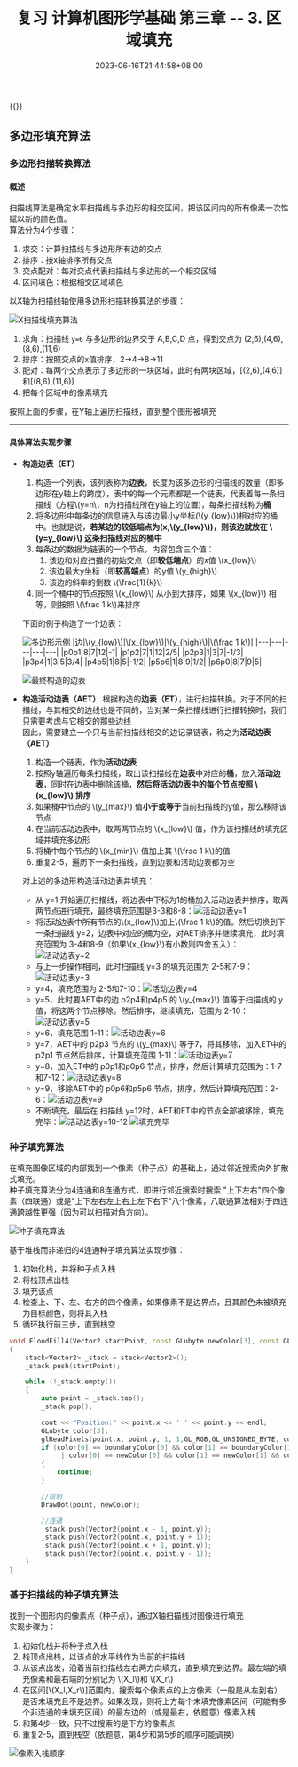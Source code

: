 ﻿---
title: "复习 计算机图形学基础 第三章 -- 3. 区域填充"
date: 2023-06-16T21:44:58+08:00
tags: ["计算机图形学"]
categories: ["期末复习"]
series: ["复习 计算机图形学基础"]
---

{{<katex>}}

## 多边形填充算法
### 多边形扫描转换算法
#### 概述
扫描线算法是确定水平扫描线与多边形的相交区间，把该区间内的所有像素一次性赋以新的颜色值。  
算法分为4个步骤：
1. 求交：计算扫描线与多边形所有边的交点
2. 排序：按x轴排序所有交点
3. 交点配对：每对交点代表扫描线与多边形的一个相交区域
4. 区间填色：根据相交区域填色

以X轴为扫描线轴使用多边形扫描转换算法的步骤：

![X扫描线填充算法](./X-scan.png "X扫描线填充算法")

1. 求角：扫描线 `y=6` 与多边形的边界交于 A,B,C,D 点，得到交点为 (2,6),(4,6),(8,6),(11,6)
2. 排序：按照交点的x值排序，2->4->8->11
3. 配对：每两个交点表示了多边形的一块区域，此时有两块区域，[(2,6),(4,6)]和[(8,6),(11,6)]
4. 把每个区域中的像素填充

按照上面的步骤，在Y轴上遍历扫描线，直到整个图形被填充

---

#### 具体算法实现步骤
- **构造边表（ET）**
    1. 构造一个列表，该列表称为**边表**，长度为该多边形的扫描线的数量（即多边形在y轴上的跨度），表中的每一个元素都是一个链表，代表着每一条扫描线（方程\\(y=n\\，n为扫描线所在y轴上的位置)，每条扫描线称为**桶**
    2. 将多边形中每条边的信息链入与该边最小y坐标(\\(y_{low}\\))相对应的桶中。也就是说，**若某边的较低端点为(x,\\(y_{low}\\))，则该边就放在 \\(y=y_{low}\\) 这条扫描线对应的桶中**
    3. 每条边的数据为链表的一个节点，内容包含三个值：
        1. 该边和对应扫描的初始交点（即**较低端点**）的x值 \\(x_{low}\\)
        2. 该边最大y坐标（即**较高端点**）的y值 \\(y_{high}\\)
        3. 该边的斜率的倒数 \\(\frac{1}{k}\\)
    4. 同一个桶中的节点按照 \\(x_{low}\\) 从小到大排序，如果 \\(x_{low}\\) 相等，则按照 \\(\frac 1 k\\)来排序
    
    下面的例子构造了一个边表：
    
    ![多边形示例](./X-Scan2.png "多边形示例")
    |边|\\(y_{low}\\)|\\(x_{low}\\)|\\(y_{high}\\)|\\(\frac 1 k\\)|
    |---|---|---|---|---|
    |p0p1|8|7|12|-1|
    |p1p2|7|1|12|2/5|
    |p2p3|1|3|7|-1/3|
    |p3p4|1|3|5|3/4|
    |p4p5|1|8|5|-1/2|
    |p5p6|1|8|9|1/2|
    |p6p0|8|7|9|5|

    ![最终构造的边表](./X-Scan3.png "最终构造的边表")

- **构造活动边表（AET）**
    根据构造的**边表（ET）**，进行扫描转换。对于不同的扫描线，与其相交的边线也是不同的，当对某一条扫描线进行扫描转换时，我们只需要考虑与它相交的那些边线  
    因此，需要建立一个只与当前扫描线相交的边记录链表，称之为**活动边表（AET）**  
    1. 构造一个链表，作为**活动边表**
    2. 按照y轴遍历每条扫描线，取出该扫描线在**边表**中对应的**桶**，放入**活动边表**，同时在边表中删除该桶，**然后将活动边表中的每个节点按照 \\(x_{low}\\) 排序**
    3. 如果桶中节点的 \\(y_{max}\\) 值**小于或等于**当前扫描线的y值，那么移除该节点
    4. 在当前活动边表中，取两两节点的 \\(x_{low}\\) 值，作为该扫描线的填充区域并填充多边形
    5. 将桶中每个节点的 \\(x_{min}\\) 值加上其 \\(\frac 1 k\\)的值
    6. 重复2-5，遍历下一条扫描线，直到边表和活动边表都为空

    对上述的多边形构造活动边表并填充：

    - 从 y=1 开始遍历扫描线，将边表中下标为1的桶加入活动边表并排序，取两两节点进行填充，最终填充范围是3-3和8-8：![活动边表y=1](./X-Scan4.png "活动边表y=1")
    - 将活动边表中所有节点的\\(x_{low}\\)加上\\(\frac 1 k\\)的值。然后切换到下一条扫描线 y=2，边表中对应的桶为空，对AET排序并继续填充，此时填充范围为 3-4和8-9（如果\\(x_{low}\\)有小数则四舍五入）：![活动边表y=2](./X-Scan5.png "活动边表y=2")
    - 与上一步操作相同，此时扫描线 y=3 的填充范围为 2-5和7-9：![活动边表y=3](./X-Scan6.png "活动边表y=3")
    - y=4，填充范围为 2-5和7-10：![活动边表y=4](./X-Scan7.png "活动边表y=4")
    - y=5，此时要AET中的边 p2p4和p4p5 的 \\(y_{max}\\) 值等于扫描线的 y 值，将这两个节点移除。然后排序，继续填充，范围为 2-10：![活动边表y=5](./X-Scan8.png "活动边表y=5")
    - y=6，填充范围 1-11：![活动边表y=6](./X-Scan9.png "活动边表y=6")
    - y=7，AET中的 p2p3 节点的 \\(y_{max}\\) 等于7，将其移除，加入ET中的 p2p1 节点然后排序，计算填充范围 1-11：![活动边表y=7](./X-Scan10.png "活动边表y=7")
    - y=8，加入ET中的 p0p1和p0p6 节点，排序，然后计算填充范围为：1-7和7-12：![活动边表y=8](./X-Scan11.png "活动边表y=8")
    - y=9，移除AET中的 p0p6和p5p6 节点，排序，然后计算填充范围：2-6：![活动边表y=9](./X-Scan12.png "活动边表y=9")
    - 不断填充，最后在 扫描线 y=12时，AET和ET中的节点全部被移除，填充完毕：![活动边表y=10-12](./X-Scan14.png "活动边表y=10-12")
    ![填充完毕](./X-Scan13.png "填充完毕")


### 种子填充算法
在填充图像区域的内部找到一个像素（种子点）的基础上，通过邻近搜索向外扩散式填充。  
种子填充算法分为4连通和8连通方式，即进行邻近搜索时搜索 "上下左右"四个像素（四联通）或是"上下左右左上右上左下右下"八个像素，八联通算法相对于四连通跨越性更强（因为可以扫描对角方向）。

![种子填充算法](./SeedFill.png "种子填充算法")

基于堆栈而非递归的4连通种子填充算法实现步骤：
1. 初始化栈，并将种子点入栈
2. 将栈顶点出栈
3. 填充该点
4. 检查上、下、左、右方的四个像素，如果像素不是边界点，且其颜色未被填充为目标颜色，则将其入栈
5. 循环执行前三步，直到栈空

```cpp
void FloodFill4(Vector2 startPoint, const GLubyte newColor[3], const GLubyte boundaryColor[3])
{
    stack<Vector2> _stack = stack<Vector2>();
    _stack.push(startPoint);

    while (!_stack.empty())
    {
        auto point = _stack.top();
        _stack.pop();

        cout << "Position:" << point.x << ' ' << point.y << endl;
        GLubyte color[3];
        glReadPixels(point.x, point.y, 1, 1,GL_RGB,GL_UNSIGNED_BYTE, color); //读取像素颜色
        if (color[0] == boundaryColor[0] && color[1] == boundaryColor[1] && color[2] == boundaryColor[2]
            || color[0] == newColor[0] && color[1] == newColor[1] && color[2] == newColor[2]) //若与填充颜色/边界颜色相等则停止
        {
            continue;
        }

        //绘制
        DrawDot(point, newColor);

        //连通
        _stack.push(Vector2(point.x - 1, point.y));
        _stack.push(Vector2(point.x, point.y + 1));
        _stack.push(Vector2(point.x + 1, point.y));
        _stack.push(Vector2(point.x, point.y - 1));
    }
}
```

### 基于扫描线的种子填充算法
找到一个图形内的像素点（种子点），通过X轴扫描线对图像进行填充  
实现步骤为：
1. 初始化栈并将种子点入栈
2. 栈顶点出栈，以该点的水平线作为当前的扫描线
3. 从该点出发，沿着当前扫描线左右两方向填充，直到填充到边界。最左端的填充像素和最右端的分别记为 \\(X_l\\)和 \\(X_r\\)  
4. 在区间[\\(X_l,X_r\\)]范围内，搜索每个像素点的上方像素（一般是从左到右）是否未填充且不是边界。如果发现，则将上方每个未填充像素区间（可能有多个非连通的未填充区间）的最左边的（或是最右，依题意）像素入栈
5. 和第4步一致，只不过搜索的是下方的像素点
6. 重复2-5，直到栈空（依题意，第4步和第5步的顺序可能调换）

![像素入栈顺序](./SeedFill-Scan.png "像素入栈顺序 - 每条扫描线从左到右扫描，先搜索上方像素，再搜索下方，每次选择未填充区间的最右像素点")